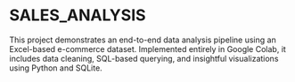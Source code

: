 # SALES_ANALYSIS
This project demonstrates an end-to-end data analysis pipeline using an Excel-based e-commerce dataset. Implemented entirely in Google Colab, it includes data cleaning, SQL-based querying, and insightful visualizations using Python and SQLite.

